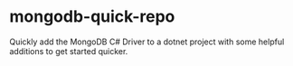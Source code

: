 # mongodb-quick-repo
Quickly add the MongoDB C# Driver to a dotnet project with some helpful additions to get started quicker.
